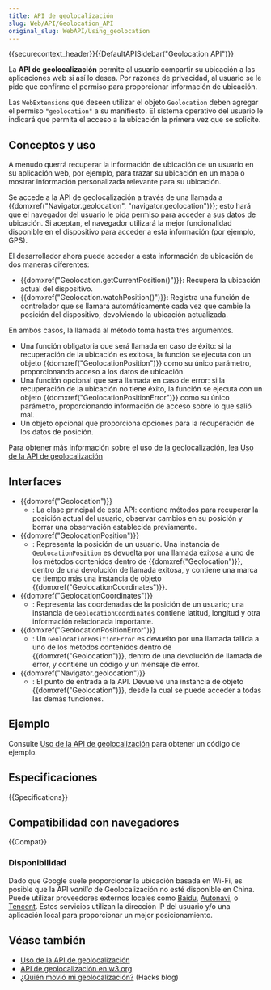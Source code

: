 ```yaml
---
title: API de geolocalización
slug: Web/API/Geolocation_API
original_slug: WebAPI/Using_geolocation
---
```


{{securecontext_header}}{{DefaultAPISidebar("Geolocation API")}}

La **API de geolocalización** permite al usuario compartir su ubicación a las aplicaciones web si así lo desea.
Por razones de privacidad, al usuario se le pide que confirme el permiso para proporcionar información de ubicación.

Las `WebExtensions` que deseen utilizar el objeto `Geolocation` deben agregar el permiso `"geolocation"` a su manifiesto.
El sistema operativo del usuario le indicará que permita el acceso a la ubicación la primera vez que se solicite.

## Conceptos y uso

A menudo querrá recuperar la información de ubicación de un usuario en su aplicación web,
por ejemplo, para trazar su ubicación en un mapa o mostrar información personalizada relevante para su ubicación.

Se accede a la API de geolocalización a través de una llamada a {{domxref("Navigator.geolocation", "navigator.geolocation")}};
esto hará que el navegador del usuario le pida permiso para acceder a sus datos de ubicación.
Si aceptan, el navegador utilizará la mejor funcionalidad disponible en el dispositivo para acceder a esta información (por ejemplo, GPS).

El desarrollador ahora puede acceder a esta información de ubicación de dos maneras diferentes:

- {{domxref("Geolocation.getCurrentPosition()")}}: Recupera la ubicación actual del dispositivo.
- {{domxref("Geolocation.watchPosition()")}}: Registra una función de controlador que se llamará automáticamente cada vez que cambie la posición del dispositivo, devolviendo la ubicación actualizada.

En ambos casos, la llamada al método toma hasta tres argumentos.

- Una función obligatoria que será llamada en caso de éxito: si la recuperación de la ubicación es exitosa, la función se ejecuta con un objeto {{domxref("GeolocationPosition")}} como su único parámetro, proporcionando acceso a los datos de ubicación.
- Una función opcional que será llamada en caso de error: si la recuperación de la ubicación no tiene éxito, la función se ejecuta con un objeto {{domxref("GeolocationPositionError")}} como su único parámetro, proporcionando información de acceso sobre lo que salió mal.
- Un objeto opcional que proporciona opciones para la recuperación de los datos de posición.

Para obtener más información sobre el uso de la geolocalización, lea [Uso de la API de geolocalización](/es/docs/Web/API/Geolocation_API/Using_the_Geolocation_API)

## Interfaces

- {{domxref("Geolocation")}}
  - : La clase principal de esta API: contiene métodos para recuperar la posición actual del usuario, observar cambios en su posición y borrar una observación establecida previamente.
- {{domxref("GeolocationPosition")}}
  - : Representa la posición de un usuario. Una instancia de `GeolocationPosition` es devuelta por una llamada exitosa a uno de los métodos contenidos dentro de {{domxref("Geolocation")}}, dentro de una devolución de llamada exitosa, y contiene una marca de tiempo más una instancia de objeto {{domxref("GeolocationCoordinates")}}.
- {{domxref("GeolocationCoordinates")}}
  - : Representa las coordenadas de la posición de un usuario; una instancia de `GeolocationCoordinates` contiene latitud, longitud y otra información relacionada importante.
- {{domxref("GeolocationPositionError")}}
  - : Un `GeolocationPositionError` es devuelto por una llamada fallida a uno de los métodos contenidos dentro de {{domxref("Geolocation")}}, dentro de una devolución de llamada de error, y contiene un código y un mensaje de error.
- {{domxref("Navigator.geolocation")}}
  - : El punto de entrada a la API. Devuelve una instancia de objeto {{domxref("Geolocation")}}, desde la cual se puede acceder a todas las demás funciones.

## Ejemplo

Consulte [Uso de la API de geolocalización](/es/docs/Web/API/Geolocation_API/Using_the_Geolocation_API#examples) para obtener un código de ejemplo.

## Especificaciones

{{Specifications}}

## Compatibilidad con navegadores

{{Compat}}

### Disponibilidad

Dado que Google suele proporcionar la ubicación basada en Wi-Fi, es posible que la API _vanilla_ de Geolocalización no esté disponible en China. Puede utilizar proveedores externos locales como [Baidu](https://lbsyun.baidu.com/index.php?title=jspopular/guide/geolocation), [Autonavi](https://lbs.amap.com/api/javascript-api/guide/services/geolocation#geolocation), o [Tencent](https://lbs.qq.com/tool/component-geolocation.html). Estos servicios utilizan la dirección IP del usuario y/o una aplicación local para proporcionar un mejor posicionamiento.

## Véase también

- [Uso de la API de geolocalización](/es/docs/Web/API/Geolocation_API/Using_the_Geolocation_API)
- [API de geolocalización en w3.org](https://www.w3.org/TR/geolocation-API/)
- [¿Quién movió mi geolocalización?](https://hacks.mozilla.org/2013/10/who-moved-my-geolocation/) (Hacks blog)
